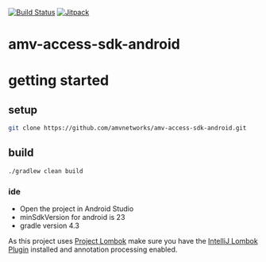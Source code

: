 [![Build Status](https://travis-ci.org/amvnetworks/amv-access-sdk-android.svg?branch=master)](https://travis-ci.org/amvnetworks/amv-access-sdk-android)
[![Jitpack](https://jitpack.io/v/amvnetworks/amv-access-sdk-android.svg)](https://jitpack.io/#amvnetworks/amv-access-sdk-android)


amv-access-sdk-android
======================

# getting started
## setup
```bash
git clone https://github.com/amvnetworks/amv-access-sdk-android.git
```

## build
```bash
./gradlew clean build
```

### ide
* Open the project in Android Studio
* minSdkVersion for android is 23
* gradle version 4.3

As this project uses [Project Lombok](https://projectlombok.org/) make sure you have the
[IntelliJ Lombok Plugin](https://github.com/mplushnikov/lombok-intellij-plugin) installed and
annotation processing enabled.
